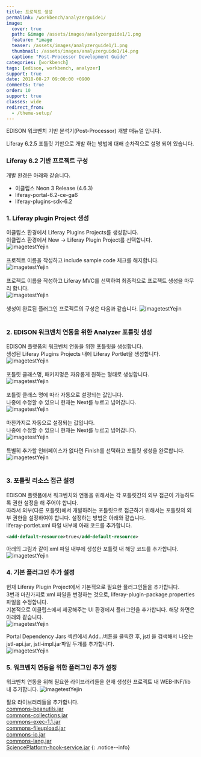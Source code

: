 ```yaml
---
title: 프로젝트 생성
permalink: /workbench/analyzerguide1/
image:
  cover: true
  path: &image /assets/images/analyzerguide1/1.png
  feature: *image
  teaser: /assets/images/analyzerguide1/1.png
  thumbnail: /assets/images/analyzerguide1/14.png
  caption: "Post-Processor Development Guide"
categories: [workbench]
tags: [edison, workbench, analyzer]
support: true
date: 2018-08-27 09:00:00 +0900
comments: true
order: 10
support: true
classes: wide
redirect_from:
  - /theme-setup/
---
```


EDISON 워크벤치 기반 분석기(Post-Processor) 개발 매뉴얼 입니다.

Liferay 6.2.5 포틀릿 기반으로 개발 하는 방법에 대해 순차적으로 설명 되어 있습니다.


### Liferay 6.2 기반 프로젝트 구성
개발 환경은 아래와 같습니다.

- 이클립스 Neon 3 Release (4.6.3)
- liferay-portal-6.2-ce-ga6
- liferay-plugins-sdk-6.2




### 1. Liferay plugin Project  생성
이클립스 환경에서 Liferay Plugins Projects를 생성합니다.
<br>이클립스 환경에서 New -> Liferay Plugin Project를 선택합니다.<br>
![imagetestYejin](/assets/images/analyzerguide1/1.png "프로젝트 생성")
<br><br>프로젝트 이름을 작성하고 include sample code 체크를 해지합니다.<br>
![imagetestYejin](/assets/images/analyzerguide1/2.png "프로젝트 생성")
<br><br>프로젝트 이름을 작성하고 Liferay MVC를 선택하여 최종적으로 프로젝트 생성을 마무리 합니다.<br>
![imagetestYejin](/assets/images/analyzerguide1/3.png "프로젝트 생성")
<br><br>생성이 완료된 플러그인 프로젝트의 구성은 다음과 같습니다.
![imagetestYejin](/assets/images/analyzerguide1/4.png "프로젝트 생성")<br><br>

### 2. EDISON 워크벤치 연동을 위한 Analyzer 포틀릿 생성
EDISON 플랫폼의 워크벤치 연동을 위한 포틀릿을 생성합니다.
<br>생성된 Liferay Plugins Projects 내에 Liferay Portlet을 생성합니다.<br>
![imagetestYejin](/assets/images/analyzerguide1/5.png "포틀릿 생성")
<br><br>포틀릿 클래스명, 패키지명은 자유롭게 원하는 형태로 생성합니다.<br>
![imagetestYejin](/assets/images/analyzerguide1/6.png "포틀릿 생성")
<br><br>포틀릿 클래스 명에 따라 자동으로 설정되는 값입니다.<br> 나중에 수정할 수 있으니 현재는 Next를 누르고 넘어갑니다.<br>
![imagetestYejin](/assets/images/analyzerguide1/7.png "포틀릿 생성")
<br><br>마찬가지로 자동으로 설정되는 값입니다. <br>나중에 수정할 수 있으니 현재는 Next를 누르고 넘어갑니다.<br>
![imagetestYejin](/assets/images/analyzerguide1/8.png "포틀릿 생성")
<br><br>특별히 추가할 인터페이스가 없다면 Finish를 선택하고 포틀릿 생성을 완료합니다.
![imagetestYejin](/assets/images/analyzerguide1/9.png "포틀릿 생성")<br><br>

### 3. 포틀릿 리소스 접근 설정
EDISON 플랫폼에서 워크벤치와 연동을 위해서는 각 포틀릿간의 외부 접근이 가능하도록 권한 설정을 해 주어야 합니다. <br>
따라서 외부(다른 포틀릿)에서 개발하려는 포틀릿으로 접근하기 위해서는 포틀릿의 외부 권한을 설정하여야 합니다.
설정하는 방법은 아래와 같습니다.<br>
liferay-portlet.xml 파일 내부에 아래 코드를 추가합니다.

```xml
<add-default-resource>true</add-default-resource>
```
아래의 그림과 같이 xml 파일 내부에 생성한 포틀릿 내 해당 코드를 추가합니다.
![imagetestYejin](/assets/images/analyzerguide1/11.png "포틀릿 설정")<br>


### 4. 기본 플러그인 추가 설정
현재 Liferay Plugin Project에서 기본적으로 필요한 플러그인들을 추가합니다.<br>
3번과 마찬가지로 xml 파일을 변경하는 것으로, liferay-plugin-package.properties 파일을 수정합니다.<br>
기본적으로 이클립스에서 제공해주는 UI 환경에서 플러그인을 추가합니다. 해당 화면은 아래와 같습니다.<br>
![imagetestYejin](/assets/images/analyzerguide1/12.png "플러그인 설정")<br>

Portal Dependency Jars 섹션에서 Add...버튼을 클릭한 후, jstl 을 검색해서 나오는 jstl-api.jar, jstl-impl.jar파일 두개를 추가합니다.<br>
![imagetestYejin](/assets/images/analyzerguide1/13.png "플러그인 설정")<br>


### 5. 워크벤치 연동을 위한 플러그인 추가 설정
워크벤치 연동을 위해 필요한 라이브러리들을 현재 생성한 프로젝트 내 WEB-INF/lib 내 추가합니다.
![imagetestYejin](/assets/images/analyzerguide1/14.png "플러그인 설정")<br>

필요 라이브러리들을 추가합니다.<br>
[commons-beanutils.jar](/assets/OSPLibrary/commons-beanutils.jar)<br>
[commons-collections.jar](/assets/OSPLibrary/commons-collections.jar)<br>
[commons-exec-1.1.jar](/assets/OSPLibrary/commons-exec-1.1.jar)<br>
[commons-fileupload.jar](/assets/OSPLibrary/commons-fileupload.jar)<br>
[commons-io.jar](/assets/OSPLibrary/commons-io.jar)<br>
[commons-lang.jar](/assets/OSPLibrary/commons-lang.jar)<br>
[SciencePlatform-hook-service.jar](/assets/OSPLibrary/SciencePlatform-hook-service.jar)
{: .notice--info}
